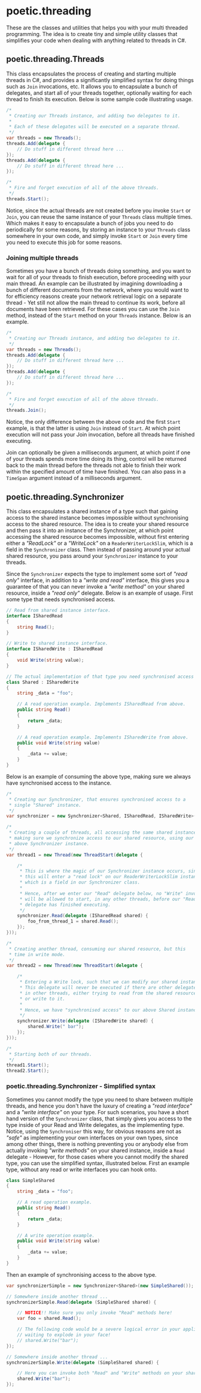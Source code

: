 
# poetic.threading

These are the classes and utilities that helps you with your multi threaded
programming. The idea is to create tiny and simple utility classes that simplifies
your code when dealing with anything related to threads in C#.

## poetic.threading.Threads

This class encapsulates the process of creating and starting multiple threads in
C#, and provides a significantly simplified syntax for doing things such as `Join`
invocations, etc. It allows you to encapsulate a bunch of delegates, and start
all of your threads together, optionally waiting for each thread to finish its
execution. Below is some sample code illustrating usage.

```csharp
/*
 * Creating our Threads instance, and adding two delegates to it.
 *
 * Each of these delegates will be executed on a separate thread.
 */
var threads = new Threads();
threads.Add(delegate {
    // Do stuff in different thread here ...
});
threads.Add(delegate {
    // Do stuff in different thread here ...
});

/*
 * Fire and forget execution of all of the above threads.
 */
threads.Start();
```

Notice, since the actual threads are not created before you invoke `Start` or
`Join`, you can reuse the same instance of your `Threads` class multiple times.
Which makes it easy to encapsulate a bunch of jobs you need to do periodically
for some reasons, by storing an instance to your `Threads` class somewhere
in your own code, and simply invoke `Start` or `Join` every time you need to
execute this job for some reasons.

### Joining multiple threads

Sometimes you have a bunch of threads doing something, and you want to wait for
all of your threads to finish execution, before proceeding with your main thread.
An example can be illustrated by imagining downloading a bunch of different documents
from the network, where you would want to for efficiency reasons create your network
retrieval logic on a separate thread - Yet still not allow the main thread to continue
its work, before all documents have been retrieved. For these cases you can use
the `Join` method, instead of the `Start` method on your `Threads` instance.
Below is an example.

```csharp
/*
 * Creating our Threads instance, and adding two delegates to it.
 */
var threads = new Threads();
threads.Add(delegate {
    // Do stuff in different thread here ...
});
threads.Add(delegate {
    // Do stuff in different thread here ...
});

/*
 * Fire and forget execution of all of the above threads.
 */
threads.Join();
```

Notice, the only difference between the above code and the first `Start` example,
is that the latter is using `Join` instead of `Start`. At which point execution
will not pass your Join invocation, before all threads have finished executing.

Join can optionally be given a milliseconds argument, at which point if one of
your threads spends more time doing its thing, control will be returned back to
the main thread before the threads not able to finish their work within the
specified amount of time have finished. You can also pass in a `TimeSpan` argument
instead of a milliseconds argument.

## poetic.threading.Synchronizer

This class encapsulates a shared instance of a type such that gaining access to
the shared instance becomes impossible without synchronising access to the shared
resource. The idea is to create your shared resource and then pass it into an
instance of the Synchronizer, at which point accessing the shared resource
becomes impossible, without first entering either a _"ReadLock"_ or a
_"WriteLock"_ on a `ReaderWriterLockSlim`, which is a field in the `Synchronizer`
class. Then instead of passing around your actual shared resource, you pass around
your `Synchronizer` instance to your threads.

Since the `Synchronizer` expects the type to implement some sort of _"read only"_
interface, in addition to a _"write and read"_ interface, this gives you a guarantee
of that you can never invoke a _"write method"_ on your shared resource, inside
a _"read only"_ delegate. Below is an example of usage. First some type that needs
synchronised access.

```csharp
// Read from shared instance interface.
interface ISharedRead
{
    string Read();
}

// Write to shared instance interface.
interface ISharedWrite : ISharedRead
{
    void Write(string value);
}

// The actual implementation of that type you need synchronised access to.
class Shared : ISharedWrite
{
    string _data = "foo";

    // A read operation example. Implements ISharedRead from above.
    public string Read()
    {
        return _data;
    }

    // A read operation example. Implements ISharedWrite from above.
    public void Write(string value)
    {
        _data += value;
    }
}
```

Below is an example of consuming the above type, making sure we always have
synchronised access to the instance.

```csharp
/*
 * Creating our Synchronizer, that ensures synchronised access to a
 * single "Shared" instance.
 */
var synchronizer = new Synchronizer<Shared, ISharedRead, ISharedWrite>(new Shared());

/*
 * Creating a couple of threads, all accessing the same shared instance,
 * making sure we synchronize access to our shared resource, using our
 * above Synchronizer instance.
 */
var thread1 = new Thread(new ThreadStart(delegate {

    /*
     * This is where the magic of our Synchronizer instance occurs, since
     * this will enter a "read lock" on our ReaderWriterLockSlim instance,
     * which is a field in our Synchronizer class.
     * 
     * Hence, after we enter our "Read" delegate below, no "Write" invocations
     * will be allowed to start, in any other threads, before our "Read"
     * delegate has finished executing.
     */
    synchronizer.Read(delegate (ISharedRead shared) {
        foo_from_thread_1 = shared.Read();
    });
}));

/*
 * Creating another thread, consuming our shared resource, but this
 * time in write mode.
 */
var thread2 = new Thread(new ThreadStart(delegate {

    /*
     * Entering a Write lock, such that we can modify our shared instance.
     * This delegate will never be executed if there are other delegates,
     * in other threads, either trying to read from the shared resource,
     * or write to it.
     *
     * Hence, we have "synchronised access" to our above Shared instance.
     */
    synchronizer.Write(delegate (ISharedWrite shared) {
        shared.Write(" bar");
    });
}));

/*
 * Starting both of our threads.
 */
thread1.Start();
thread2.Start();
```


### poetic.threading.Synchronizer - Simplified syntax

Sometimes you cannot modify the type you need to share between multiple threads,
and hence you don't have the luxury of creating a _"read interface"_ and a
_"write interface"_ on your type. For such scenarios, you have a short hand version
of the `Synchronizer` class, that simply gives you access to the type inside
of your Read and Write delegates, as the implementing type. Notice, using the
`Synchroniser` this way, for obvious reasons are not as _"safe"_ as implementing
your own interfaces on your own types, since among other things, there is nothing
preventing you or anybody else from actually invoking _"write methods"_ on your
shared instance, inside a `Read` delegate - However, for those cases where you
cannot modify the shared type, you can use the simplified syntax, illustrated
below. First an example type, without any read or write interfaces you can hook onto.

```csharp
class SimpleShared
{
    string _data = "foo";

    // A read operation example.
    public string Read()
    {
        return _data;
    }

    // A write operation example.
    public void Write(string value)
    {
        _data += value;
    }
}
```

Then an example of synchronising access to the above type.

```csharp
var synchronizerSimple = new Synchronizer<Shared>(new SimpleShared());

// Somewhere inside another thread ...
synchronizerSimple.Read(delegate (SimpleShared shared) {

    // NOTICE!! Make sure you only invoke "Read" methods here!
    var foo = shared.Read();

    // The following code would be a severe logical error in your application,
    // waiting to explode in your face!
    // shared.Write("bar");
});

// Somewhere inside another thread ...
synchronizerSimple.Write(delegate (SimpleShared shared) {

    // Here you can invoke both "Read" and "Write" methods on your shared instance.
    shared.Write("bar");
});
```
